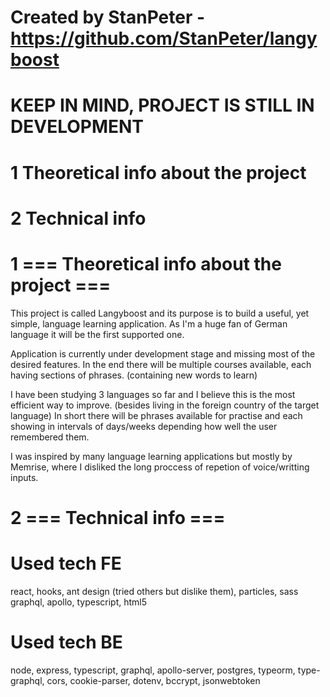 # Created by StanPeter - https://github.com/StanPeter/langyboost

# KEEP IN MIND, PROJECT IS STILL IN DEVELOPMENT

# 1 Theoretical info about the project
# 2 Technical info

# 1 === Theoretical info about the project ===
This project is called Langyboost and its purpose is to build a useful, yet simple, language learning application. As I'm a huge fan of German language it will be the first supported one. 

Application is currently under development stage and missing most of the desired features. In the end there will be multiple courses available, each having sections of phrases. (containing new words to learn) 

I have been studying 3 languages so far and I believe this is the most efficient way to improve. (besides living in the foreign country of the target language) In short there will be phrases available for practise and each showing in intervals of days/weeks depending how well the user remembered them.

I was inspired by many language learning applications but mostly by Memrise, where I disliked the long proccess of repetion of voice/writting inputs.


# 2 === Technical info ===

# Used tech FE
react, hooks, ant design (tried others but dislike them), particles, sass graphql, apollo, typescript, html5

# Used tech BE
node, express, typescript, graphql, apollo-server, postgres, typeorm, type-graphql, cors, cookie-parser, dotenv, bccrypt, jsonwebtoken
